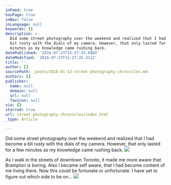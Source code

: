 ```yaml
---
inFeed: true
hasPage: true
inNav: false
inLanguage: null
keywords: []
description: >-
  Did some street photography over the weekend and realized that I had become a
  bit rusty with the dials of my camera. However, that only lasted for a few
  minutes as my knowledge came rushing back. 
datePublished: '2016-07-23T15:27:35.680Z'
dateModified: '2016-07-23T15:27:35.311Z'
title: ''
author: []
sourcePath: _posts/2016-01-13-street-photography-chronicles.md
authors: []
publisher:
  name: null
  domain: null
  url: null
  favicon: null
via: {}
starred: true
url: street-photography-chronicles/index.html
_type: Article

---
```

Did some street photography over the weekend and realized that I had become a bit rusty with the dials of my camera. However, that only lasted for a few minutes as my knowledge came rushing back. ![](https://the-grid-user-content.s3-us-west-2.amazonaws.com/c901dd9e-2550-458f-80b6-16fbe7e26aca.jpg)

As I walk in the streets of downtown Toronto, it made me more aware that Brampton is boring. Also I became self aware, that I had become content of me living there. Now this could be fortunate or unfortunate. I have yet to figure out which side to be on...
![](https://the-grid-user-content.s3-us-west-2.amazonaws.com/d152677a-3aa6-4a49-ab4d-9e388af926e7.jpg)